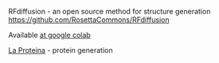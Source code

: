 RFdiffusion  - an open source method for structure generation
https://github.com/RosettaCommons/RFdiffusion

Available [at google colab](https://colab.research.google.com/github/sokrypton/ColabDesign/blob/v1.1.1/rf/examples/diffusion.ipynb)


[La Proteina](https://github.com/NVIDIA-Digital-Bio/la-proteina) - protein generation
